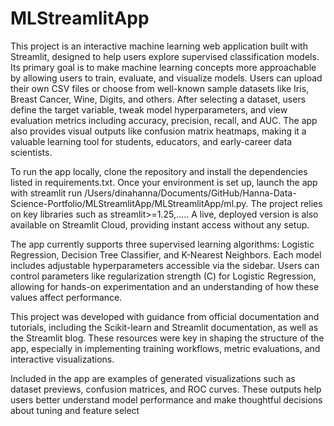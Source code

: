 # MLStreamlitApp
 This project is an interactive machine learning web application built with Streamlit, designed to help users explore supervised classification models. Its primary goal is to make machine learning concepts more approachable by allowing users to train, evaluate, and visualize models. Users can upload their own CSV files or choose from well-known sample datasets like Iris, Breast Cancer, Wine, Digits, and others. After selecting a dataset, users define the target variable, tweak model hyperparameters, and view evaluation metrics including accuracy, precision, recall, and AUC. The app also provides visual outputs like confusion matrix heatmaps, making it a valuable learning tool for students, educators, and early-career data scientists.

To run the app locally, clone the repository and install the dependencies listed in requirements.txt. Once your environment is set up, launch the app with streamlit run /Users/dinahanna/Documents/GitHub/Hanna-Data-Science-Portfolio/MLStreamlitApp/MLStreamlitApp/ml.py. The project relies on key libraries such as streamlit>=1.25,..... A live, deployed version is also available on Streamlit Cloud, providing instant access without any setup.

The app currently supports three supervised learning algorithms: Logistic Regression, Decision Tree Classifier, and K-Nearest Neighbors. Each model includes adjustable hyperparameters accessible via the sidebar. Users can control parameters like regularization strength (C) for Logistic Regression, allowing for hands-on experimentation and an understanding of how these values affect performance.

This project was developed with guidance from official documentation and tutorials, including the Scikit-learn and Streamlit documentation, as well as the Streamlit blog. These resources were key in shaping the structure of the app, especially in implementing training workflows, metric evaluations, and interactive visualizations.

Included in the app are examples of generated visualizations such as dataset previews, confusion matrices, and ROC curves. These outputs help users better understand model performance and make thoughtful decisions about tuning and feature select
 
 

